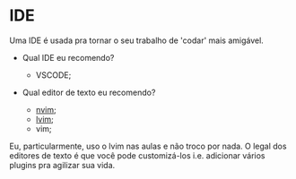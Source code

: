 # IDE

Uma IDE é usada pra tornar o seu trabalho de 'codar' mais amigável. 
  - Qual IDE eu recomendo? 
    - VSCODE;

  - Qual editor de texto eu recomendo?
    - [nvim]();
    - [lvim]();
    - vim;

Eu, particularmente, uso o lvim nas aulas e não troco por nada. O legal dos editores de texto é
que você pode customizá-los i.e. adicionar vários plugins pra agilizar sua vida.  
